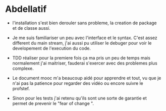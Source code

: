 
# Abdellatif

- l'installation s'est bien derouler sans probleme, la creation de package et de classe aussi.

- Je me suis familiariser un peu avec l'interface et le syntax. C'est assez different du main stream, j'ai aussi pu utiliser le debuger pour voir le developement de l'execution du code.

- TDD réaliser pour la premiere fois ça ma pris un peu de temps mais normalement j'ai maitriser, fauderai s'exercer avec des problemes plus complexe.

- Le document mooc m'a beaucoup aidé pour apprendre et tout, vu que je n'ai pas la patience pour regarder des vidéo ou encore suivre le profstef.

- Sinon pour les tests j'ai retenu qu'ils sont une sorte de garantie et permet de prevenir le "fear of change ".
